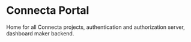 # Connecta Portal

Home for all Connecta projects, authentication and authorization server, dashboard maker backend.
